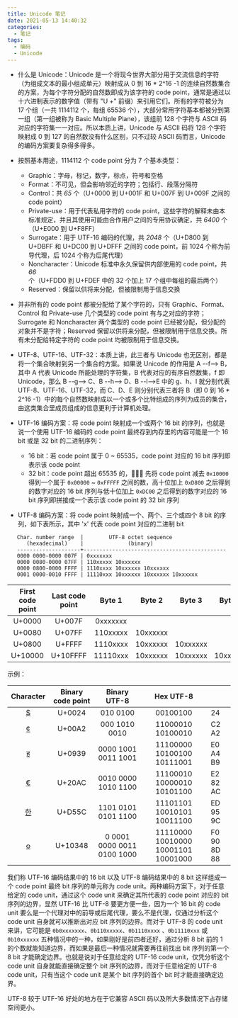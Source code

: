 ```yaml
---
title: Unicode 笔记
date: 2021-05-13 14:40:32
categories:
  - 笔记
tags:
  - 编码
  - Unicode
---
```


- 什么是 Unicode：Unicode 是一个将现今世界大部分用于交流信息的字符（为组成文本的最小组成单元）映射成从 0 到 16 \* 2^16 -1 的连续自然数集合的方案，为每个字符分配的自然数即成为该字符的 code point，通常是通过以十六进制表示的数字值（带有 "U +" 前缀）来引用它们。所有的字符被分为 17 个组（一共 1114112 个，每组 65536 个），大部分常用字符基本都被分到第一组（第一组被称为 Basic Multiple Plane），该组前 128 个字符与 ASCII 码对应的字符集一一对应。所以本质上讲，Unicode 与 ASCII 码将 128 个字符映射成 0 到 127 的自然数没有什么区别，只不过较 ASCII 码而言，Unicode 的编码方案要复杂得多得多。
- 按照基本用途，1114112 个 code point 分为 7 个基本类型：

  - Graphic：字母，标记，数字，标点，符号和空格
  - Format：不可见，但会影响邻近的字符；包括行、段落分隔符
  - Control：共 _65_ 个（U+0000 到 U+001F 和 U+007F 到 U+009F 之间的 code point）
  - Private-use：用于代表私用字符的 code point，这些字符的解释未由本标准规定，并且其使用可能由合作用户之间的专用协议确定，共 _6400_ 个（U+E000 到 U+F8FF）
  - Surrogate：用于 UTF-16 编码的代理，共 _2048_ 个（U+D800 到 U+DBFF 和 U+DC00 到 U+DFFF 之间的 code point，前 1024 个称为前导代理，后 1024 个称为后尾代理）
  - Noncharacter：Unicode 标准中永久保留供内部使用的 code point，共 _66_ 个（U+FDD0 到 U+FDEF 中的 32 个加上 17 个组中每组的最后两个）
  - Reserved：保留以供将来分配，但被限制用于信息交换

- 并非所有的 code point 都被分配给了某个字符的，只有 Graphic、Format、Control 和 Private-use 几个类型的 code point 有与之对应的字符；Surrogate 和 Noncharacter 两个类型的 code point 已经被分配，但分配的对象并不是字符；Reserved 保留以供将来分配，但被限制用于信息交换。所有未分配给特定字符的 code point 均被限制用于信息交换。
- UTF-8、UTF-16、UTF-32：本质上讲，此三者与 Unicode 也无区别，都是将一个集合映射到另一个集合的方案。如果说 Unicode 的作用是 A --f--> B，其中 A 代表 Unicode 所能处理的字符集，B 代表对应的有序自然数集，f 即 Unicode，那么 B --g--> C、B --h--> D、B --l-->E 中的 g、h、l 就分别代表 UTF-8、UTF-16、UTF-32，而 C、D、E 则分别代表三者将 B（即 0 到 16 \* 2^16 -1）中的每个自然数映射成以一个或多个比特组成的序列为成员的集合，由这类集合里成员组成的信息更利于计算机处理。
- UTF-16 编码方案：将 code point 映射成一个或两个 16 bit 的序列，也就是说一个使用 UTF-16 编码的 code point 最终存到内存里的内容可能是一个 16 bit 或是 32 bit 的二进制序列：

  - 16 bit：若 code point 属于 0 ~ 65535，code point 对应的 16 bit 序列即表示该 code point
  - 32 bit：code point 超出 65535 的， 先将 code point 减去 `0x10000` 得到一个属于 `0x00000` ~ `0xFFFFF` 之间的数，高十位加上 `0xD800` 之后得到的数字对应的 16 bit 序列与低十位加上 `0xDC00` 之后得到的数字对应的 16 bit 序列即拼接成一个表示该 code point 的 32 bit 序列

- UTF-8 编码方案：将 code point 映射成一个、两个、三个或四个 8 bit 的序列，如下表所示，其中 'x' 代表 code point 对应的二进制 bit

```
   Char. number range  |        UTF-8 octet sequence
      (hexadecimal)    |              (binary)
   --------------------+---------------------------------------------
   0000 0000-0000 007F | 0xxxxxxx
   0000 0080-0000 07FF | 110xxxxx 10xxxxxx
   0000 0800-0000 FFFF | 1110xxxx 10xxxxxx 10xxxxxx
   0001 0000-0010 FFFF | 11110xxx 10xxxxxx 10xxxxxx 10xxxxxx
```

| First code point | Last code point |  Byte 1  |  Byte 2  |  Byte 3  |  Byte 4  |
| :--------------: | :-------------: | :------: | :------: | :------: | :------: |
|      U+0000      |     U+007F      | 0xxxxxxx |          |          |          |
|      U+0080      |     U+07FF      | 110xxxxx | 10xxxxxx |          |          |
|      U+0800      |     U+FFFF      | 1110xxxx | 10xxxxxx | 10xxxxxx |          |
|     U+10000      |    U+10FFFF     | 11110xxx | 10xxxxxx | 10xxxxxx | 10xxxxxx |

示例：

|                            Character                            | Binary code point |        Binary UTF-8        |              Hex UTF-8              |             |
| :-------------------------------------------------------------: | :---------------: | :------------------------: | :---------------------------------: | ----------- |
|              [\$](https://en.wikipedia.org/wiki/$)              |      U+0024       |          010 0100          |              00100100               | 24          |
|              [¢](https://en.wikipedia.org/wiki/¢)               |      U+00A2       |       000 1010 0010        |          11000010 10100010          | C2 A2       |
| [ह](<https://en.wikipedia.org/wiki/Devanagari_(Unicode_block)>) |      U+0939       |    0000 1001 0011 1001     |     11100000 10100100 10111001      | E0 A4 B9    |
|          [€](https://en.wikipedia.org/wiki/Euro_sign)           |      U+20AC       |    0010 0000 1010 1100     |     11100010 10000010 10101100      | E2 82 AC    |
|      [한](https://en.wikipedia.org/wiki/Hangul_Syllables)       |      U+D55C       |    1101 0101 0101 1100     |     11101101 10010101 10011100      | ED 95 9C    |
|            [𐍈](https://en.wikipedia.org/wiki/Hwair)             |      U+10348      | 0 0001 0000 0011 0100 1000 | 11110000 10010000 10001101 10001000 | F0 90 8D 88 |

我们称 UTF-16 编码结果中的 16 bit 以及 UTF-8 编码结果中的 8 bit 这样组成一个 code point 最终 bit 序列的单元称为 code unit。两种编码方案下，对于任意给定的 code unit，通过这个 code unit 来确定其所代表的 code point 对应的 bit 序列的边界，显然 UTF-16 比 UTF-8 要更方便一些，因为一个 16 bit 的 code unit 要么是一个代理对中的前导或后尾代理，要么不是代理，仅通过分析这个 code unit 自身就可以推断出对应 bit 序列的边界。而对于 UTF-8 的 code unit 来讲，它可能是 `0b0xxxxxxx`、`0b110xxxxx`、`0b1110xxxx` 、`0b11110xxx` 或 `0b10xxxxxx` 五种情况中的一种，如果刚好是前四者还好，通过分析 8 bit 前的 1 的个数就能知道边界，而如果是最后一种情况就需要再往前找出 bit 序列的第一个 8 bit 才能确定边界。也就是说对于任意给定的 UTF-16 code unit，仅凭分析这个 code unit 自身就能直接确定整个 bit 序列的边界，而对于任意给定的 UTF-8 code unit，只有当这个 code unit 是某个 bit 序列的首个 bit 时才能直接确定边界。

UTF-8 较于 UTF-16 好处的地方在于它兼容 ASCII 码以及所大多数情况下占存储空间更小。
